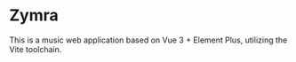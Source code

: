 # Zymra

This is a music web application based on Vue 3 + Element Plus, utilizing the Vite toolchain.
